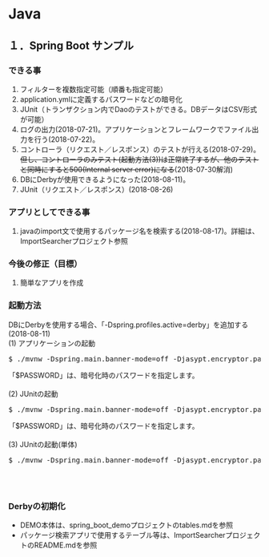 # Java

## １．Spring Boot サンプル

### できる事
1. フィルターを複数指定可能（順番も指定可能）
1. application.ymlに定義するパスワードなどの暗号化
1. JUnit（トランザクション内でDaoのテストができる。DBデータはCSV形式が可能）
1. ログの出力(2018-07-21)。アプリケーションとフレームワークでファイル出力を行う(2018-07-22)。
1. コントローラ（リクエスト／レスポンス）のテストが行える(2018-07-29)。~~但し、コントローラのみテスト(起動方法(3))は正常終了するが、他のテストと同時にすると500(Internal server error)になる~~(2018-07-30解消)
1. DBにDerbyが使用できるようになった(2018-08-11)。
1. JUnit（リクエスト／レスポンス）(2018-08-26)
### アプリとしてできる事
1. javaのimport文で使用するパッケージ名を検索する(2018-08-17)。詳細は、ImportSearcherプロジェクト参照

### 今後の修正（目標）
1. 簡単なアプリを作成

### 起動方法
DBにDerbyを使用する場合、「-Dspring.profiles.active=derby」を追加する(2018-08-11)<br/>
(1) アプリケーションの起動
<pre>$ ./mvnw -Dspring.main.banner-mode=off -Djasypt.encryptor.password=$PASSWORD spring-boot:run</pre>
「$PASSWORD」は、暗号化時のパスワードを指定します。<br/><br/>
(2) JUnitの起動
<pre>$ ./mvnw -Dspring.main.banner-mode=off -Djasypt.encryptor.password=$PASSWORD test</pre>
「$PASSWORD」は、暗号化時のパスワードを指定します。<br/><br/>
(3) JUnitの起動(単体)
<pre>$ ./mvnw -Dspring.main.banner-mode=off -Djasypt.encryptor.password=$PASSWORD test -Dtest=HelloWorldTest</pre><br/><br/>

### Derbyの初期化<br/>
- DEMO本体は、spring_boot_demoプロジェクトのtables.mdを参照
- パッケージ検索アプリで使用するテーブル等は、ImportSearcherプロジェクトのREADME.mdを参照
